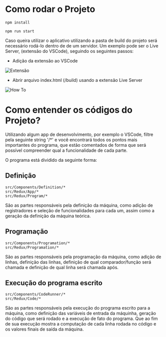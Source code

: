 # Como rodar o Projeto

```
npm install
```

```
npm run start
```

Caso queira utilizar o aplicativo utilizando a pasta de build do projeto
será necessário rodá-lo dentro de de um servidor. Um exemplo pode ser o Live Server,
(extensão do VSCode), seguindo os seguintes passos:

- Adição da extensão ao VSCode

![Extensão](https://miro.medium.com/max/1400/1*5Ls-Y7HNYtg8xmZwtgEO1g.png)

- Abrir arquivo index.html (/build) usando a extensão Live Server

![How To](https://uploaddeimagens.com.br/images/003/901/337/full/aa.png?1655008080)

# Como entender os códigos do Projeto?

Utilizando algum app de desenvolvimento, por exemplo o VSCode, filtre pela seguinte string '/\*' e você encontrará todos os pontos mais importantes do programa, que estão comentados de forma que será possível compreender qual a funcionalidade de cada parte.

O programa está dividido da seguinte forma:

## Definição

```
src/Components/Definition/*
src/Redux/App/*
src/Redux/Program/*
```

São as partes responsáveis pela definição da máquina, como adição de registradores e seleção de funcionalidades para cada um, assim como a geração da definição da máquina teórica.

## Programação

```
src/Components/Programation/*
src/Redux/Programation/*
```

São as partes responsáveis pela programação da máquina, como adição de linhas, definição das linhas, definição de qual comparador/função será chamada e definição de qual linha será chamada após.

## Execução do programa escrito

```
src/Components/CodeRunner/*
src/Redux/Code/*
```

São as partes responsáveis pela execução do programa escrito para a máquina, como definição das variáveis de entrada da máquinha, geração do código que será rodado e a execução de fato do programa. Que ao fim de sua execução mostra a computação de cada linha rodada no código e os valores finais de saída da máquina.
